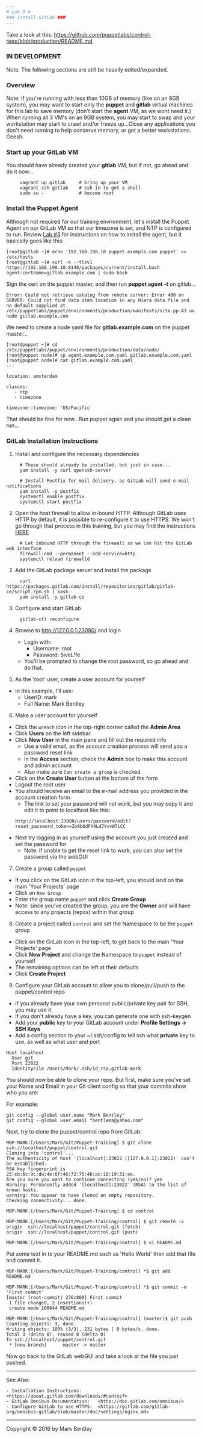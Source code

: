 ```yaml
---
# Lab 9 #
### Install GitLab ###
---
```


Take a look at this: <https://github.com/puppetlabs/control-repo/blob/production/README.md>


### IN DEVELOPMENT ###

Note:  The following sections are still be heavily edited/expanded.


### Overview ###

Note:  if you're running with less than 10GB of memory (like on an 8GB system), you may want to start only the **puppet** and **gitlab** virtual machines for this lab to save memory (don't start the **agent** VM, as we wont need it.)
When running all 3 VM's on an 8GB system, you may start to swap and your workstation may start to crawl and/or freeze up...Close any applications you don't need running to help conserve memory, or get a better workstations.
Geesh.

### Start up your GitLab VM ###

You should have already created your **gitlab** VM, but if not, go ahead and do it now...

```
     vagrant up gitlab     # bring up your VM
     vagrant ssh gitlab    # ssh in to get a shell
     sudo su -             # become root
```

### Install the Puppet Agent ##

Although not required for our training environment, let's install the Puppet Agent on our GitLab VM so that our timezone is set, and NTP is configured to run.
Review [Lab #3](03-Install-Puppet-Agent.md) for instructions on how to install the agent, but it basically goes like this:

```
[root@gitlab ~]# echo '192.168.198.10 puppet.example.com puppet' >> /etc/hosts
[root@gitlab ~]# curl -k --tlsv1 https://192.168.198.10:8140/packages/current/install.bash agent:certname=gitlab.example.com | sudo bash
```

Sign the cert on the puppet master, and then run **puppet agent -t** on gitlab...

```
Error: Could not retrieve catalog from remote server: Error 400 on SERVER: Could not find data item location in any Hiera data file and no default supplied at /etc/puppetlabs/puppet/environments/production/manifests/site.pp:43 on node gitlab.example.com
```

We need to create a node yaml file for **gitlab.example.com** on the puppet master...

```
[root@puppet ~]# cd /etc/puppetlabs/puppet/environments/production/data/node/
[root@puppet node]# cp agent.example.com.yaml gitlab.example.com.yaml
[root@puppet node]# cat gitlab.example.com.yaml
---

location: amsterdam

classes:
   - ntp
   - timezone

timezone::timezone: 'US/Pacific'
```

That should be fine for now...Run puppet again and you should get a clean run...



### GitLab Installation Instructions ###

1. Install and configure the necessary dependencies

```
     # These should already be installed, but just in case...
     yum install -y curl openssh-server

     # Install Postfix for mail delivery, as GitLab will send e-mail notifications
     yum install -y postfix
     systemctl enable postfix
     systemctl start postfix
```

2. Open the host firewall to allow in-bound HTTP.  Although GitLab uses HTTP by default, it is possible to re-configure it to use HTTPS.  We won't go through that process in this training, but you may find the instructions [HERE](https://gitlab.com/gitlab-org/omnibus-gitlab/blob/master/doc/settings/nginx.md)

```
     # Let inbound HTTP through the firewall so we can hit the GitLab web interface
     firewall-cmd --permanent --add-service=http
     systemctl reload firewalld
```

2. Add the GitLab package server and install the package

```
     curl https://packages.gitlab.com/install/repositories/gitlab/gitlab-ce/script.rpm.sh | bash
     yum install -y gitlab-ce
```

3. Configure and start GitLab

```
     gitlab-ctl reconfigure
```

4. Browse to <http://127.0.0.1:23080/> and login
     - Login with:
       - Username: root
       - Password: 5iveL!fe
     - You'll be prompted to change the root password, so go ahead and do that.

5. As the 'root' user, create a user account for yourself
  - In this example, I'll use:
    - UserID:  mark
    - Full Name:  Mark Bentley

6. Make a user account for yourself
  - Click the `wrench` icon in the top-right corner called the **Admin Area**
  - Click **Users** on the left sidebar
  - Click **New User** in the main pane and fill out the required info
    - Use a valid email, as the account creation process will send you a password reset link
    - In the **Access** section, check the **Admin** box to make this account and admin account
    - Also make sure `Can create a group` is checked
  - Click on the **Create User** button at the bottom of the form
  - Logout the root user
  - You should receive an email to the e-mail address you provided in the account creation form
    - The link to set your password will not work, but you may copy it and edit it to point to localhost like this:
    ```
    http://localhost:23080/users/password/edit?reset_password_token=Zo9b6dFY4Ld7YvvW7iCC
    ```
  - Next try logging in as yourself using the account you just created and set the password for
    - Note:  if unable to get the reset link to work, you can also set the password via the webGUI

7. Create a group called `puppet`
  - If you click on the GitLab icon in the top-left, you should land on the main 'Your Projects' page
  - Click on `New Group`
  - Enter the group name `puppet` and click **Create Group**
  - Note: since you've created the group, you are the **Owner** and will have access to any projects (repos) within that group

8. Create a project called `control` and set the Namespace to be the `puppet` group
  - Click on the GitLab icon in the top-left, to get back to the main 'Your Projects' page
  - Click **New Project** and change the Namespace to `puppet` instead of yourself
  - The remaining options can be left at their defaults
  - Click **Create Project**

9. Configure your GitLab account to allow you to clone/pull/push to the puppet/control repo
  - If you already have your own personal public/private key pair for SSH, you may use it
  - If you don't already have a key, you can generate one with ssh-keygen
  - Add your **public** key to your GitLab account under **Profile Settings -> SSH Keys**
  - Add a config section to your ~/.ssh/config to tell ssh what **private** key to use, as well as what user and port

  ```
  Host localhost
    User git
    Port 23022
    IdentityFile /Users/Mark/.ssh/id_rsa.gitlab-mark
  ```

You should now be able to clone your repo. But first, make sure you've set your Name and Email in your Git client config so that your commits show who you are:

For example:

```
git config --global user.name "Mark Bentley"
git config --global user.email "bentlema@yahoo.com"
```

Next, try to clone the puppet/control repo from GitLab:

```
MBP-MARK:[/Users/Mark/Git/Puppet-Training] $ git clone ssh://localhost/puppet/control.git
Cloning into 'control'...
The authenticity of host '[localhost]:23022 ([127.0.0.1]:23022)' can't be established.
RSA key fingerprint is 25:cb:6c:9c:da:4e:6f:46:72:75:46:ac:18:19:31:ee.
Are you sure you want to continue connecting (yes/no)? yes
Warning: Permanently added '[localhost]:23022' (RSA) to the list of known hosts.
warning: You appear to have cloned an empty repository.
Checking connectivity... done.

MBP-MARK:[/Users/Mark/Git/Puppet-Training] $ cd control

MBP-MARK:[/Users/Mark/Git/Puppet-Training/control] $ git remote -v
origin  ssh://localhost/puppet/control.git (fetch)
origin  ssh://localhost/puppet/control.git (push)

MBP-MARK:[/Users/Mark/Git/Puppet-Training/control] $ vi README.md
```

Put some text in to your README.md such as 'Hello World' then add that file and commit it.

```
MBP-MARK:[/Users/Mark/Git/Puppet-Training/control] *$ git add README.md

MBP-MARK:[/Users/Mark/Git/Puppet-Training/control] *$ git commit -m 'First commit'
[master (root-commit) 276c800] First commit
 1 file changed, 2 insertions(+)
 create mode 100644 README.md

MBP-MARK:[/Users/Mark/Git/Puppet-Training/control] (master)$ git push
Counting objects: 3, done.
Writing objects: 100% (3/3), 231 bytes | 0 bytes/s, done.
Total 3 (delta 0), reused 0 (delta 0)
To ssh://localhost/puppet/control.git
 * [new branch]      master -> master
```

Now go back to the GitLab webGUI and take a look at the file you just pushed.







---

See Also:

    - Installation Instructions:      <https://about.gitlab.com/downloads/#centos7>
    - GitLab Omnibus Documentation:   <http://doc.gitlab.com/omnibus/>
    - Configure GitLab to use HTTPS:  <https://gitlab.com/gitlab-org/omnibus-gitlab/blob/master/doc/settings/nginx.md>


---

Copyright © 2016 by Mark Bentley

